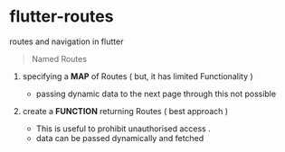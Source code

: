# flutter-routes
routes and navigation in flutter


> Named Routes

1. specifying a **MAP** of Routes ( but, it has limited Functionality ) 
   - passing dynamic data to the next page through this not possible

2. create a **FUNCTION** returning Routes ( best approach )
   - This is useful to prohibit unauthorised access .
   - data can be passed dynamically and fetched 
